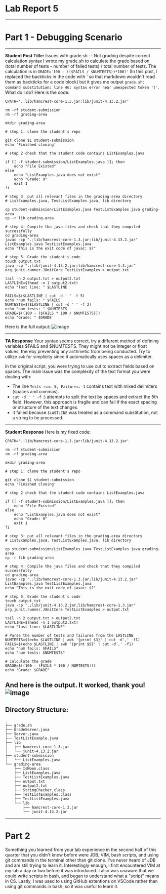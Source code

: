 # Lab Report 5
---
# Part 1 - Debugging Scenario

---
**Student Post Title:** Issues with grade.sh -- Not grading despite correct calculation syntax
I wrote my grade.sh to calculate the grade based on (total number of tests - number of failed tests) / total number of tests. The calculation is in `GRADE='100 - (($FAILS / $NUMTESTS))*100)'` (In this post, I replaced the backticks in the code with ' so that markdown wouldn't read them as backticks for a code block) but it gives me output `grade.sh: command substitution: line 46: syntax error near unexpected token '('`. What do I do?
Here is the code:
```
CPATH='.:lib/hamcrest-core-1.3.jar:lib/junit-4.13.2.jar'

rm -rf student-submission
rm -rf grading-area

mkdir grading-area

# step 1: clone the student's repo

git clone $1 student-submission
echo 'Finished cloning'

# step 2 check that the student code contains ListExamples.java

if [[ -f student-submission/ListExamples.java ]]; then
    echo "File Existed"
else
    echo "ListExamples.java does not exist"
    echo "Grade: 0"
    exit 1
fi

# step 3: put all relevant files in the grading-area directory
# ListExamples.java, TestListExamples.java, lib directory

cp student-submission/ListExamples.java TestListExamples.java grading-area
cp -r lib grading-area

# step 4: Compile tha java files and check that they compiled successfully
cd grading-area
javac -cp ".;lib/hamcrest-core-1.3.jar;lib/junit-4.13.2.jar" ListExamples.java TestListExamples.java
echo "This is the exit code of javac: $?"

# step 5: Grade the student's code
touch output.txt
java -cp ".;lib/junit-4.13.2.jar;lib/hamcrest-core-1.3.jar" org.junit.runner.JUnitCore TestListExamples > output.txt

tail -n 2 output.txt > output2.txt
LASTLINE=$(head -n 1 output2.txt)
echo "last line: " $LASTLINE

FAILS=$($LASTLINE | cut -d ' ' -f 5)
echo "num fails: " $FAILS
NUMTESTS=$($LASTLINE | cut -d ' ' -f 2)
echo "num tests: " $NUMTESTS
GRADE=$((100 - ($FAILS * 100 / $NUMTESTS)))
echo "Grade: " $GRADE
```
Here is the full output:
![image](https://github.com/dianavins/cse15l-lab-reports/assets/64227228/92e19fda-280f-4b3d-8645-4075dbc37ebb)

---
**TA Response**
Your syntax seems correct, try a different method of defining variables $FAILS and $NUMTESTS. They might not be integer or float values, thereby preventing any arithmetic from being conducted. Try to utilize `awk` for simplicity since it automatically uses spaces as a delimiter.

In the original script, you were trying to use cut to extract fields based on spaces. The main issue was the complexity of the text format you were dealing with:
- The line `Tests run: 5, Failures: 1` contains text with mixed delimiters (spaces and commas).
- `cut -d ' ' -f 5` attempts to split the text by spaces and extract the 5th field. However, this approach is fragile and can fail if the exact spacing or structure of the text changes.
- It failed because `$LASTLINE` was treated as a command substitution, not a string to be processed.
  
---
**Student Response**
Here is my fixed code:
`````
CPATH='.:lib/hamcrest-core-1.3.jar:lib/junit-4.13.2.jar'

rm -rf student-submission
rm -rf grading-area

mkdir grading-area

# step 1: clone the student's repo

git clone $1 student-submission
echo 'Finished cloning'

# step 2 check that the student code contains ListExamples.java

if [[ -f student-submission/ListExamples.java ]]; then
    echo "File Existed"
else
    echo "ListExamples.java does not exist"
    echo "Grade: 0"
    exit 1
fi

# step 3: put all relevant files in the grading-area directory
# ListExamples.java, TestListExamples.java, lib directory

cp student-submission/ListExamples.java TestListExamples.java grading-area
cp -r lib grading-area

# step 4: Compile the java files and check that they compiled successfully
cd grading-area
javac -cp ".;lib/hamcrest-core-1.3.jar;lib/junit-4.13.2.jar" ListExamples.java TestListExamples.java
echo "This is the exit code of javac: $?"

# step 5: Grade the student's code
touch output.txt
java -cp ".;lib/junit-4.13.2.jar;lib/hamcrest-core-1.3.jar" org.junit.runner.JUnitCore TestListExamples > output.txt

tail -n 2 output.txt > output2.txt
LASTLINE=$(head -n 1 output2.txt)
echo "last line: $LASTLINE"

# Parse the number of tests and failures from the LASTLINE
NUMTESTS=$(echo $LASTLINE | awk '{print $3}' | cut -d',' -f1)
FAILS=$(echo $LASTLINE | awk '{print $5}' | cut -d',' -f1)
echo "num fails: $FAILS"
echo "num tests: $NUMTESTS"

# Calculate the grade
GRADE=$((100 - (FAILS * 100 / NUMTESTS)))
echo "Grade: $GRADE"
`````
And here is the output. It worked, thank you!
![image](https://github.com/dianavins/cse15l-lab-reports/assets/64227228/578f6dc1-92cb-4d90-8567-6d3026518471)
---

## Directory Structure:

`````
.
├── grade.sh
├── GradeServer.java
├── Server.java
├── TestListExample.java
├── lib
│   ├── hamcrest-core-1.3.jar
│   └── junit-4.13.2.jar
├── student-submission
│   └── ListExamples.java
└── grading-area
    ├── IsMoon.class
    ├── ListExamples.java
    ├── TestListExamples.java
    ├── output.txt
    ├── output2.txt
    ├── StringChecker.class
    ├── TestListExamples.class
    ├── TestListExamples.java
    └── lib
        ├── hamcrest-core-1.3.jar
        └── junit-4.13.2.jar
`````

----
# Part 2
Something you learned from your lab experience in the second half of this quarter that you didn't know before were JDB, VIM, bash scripts, and using git commands in the terminal other than git clone. I've never heard of JDB and am still trying to learn it. Interestingly enough, I first encountered VIM at my lab a day or two before it was introduced. I also was unaware that we could write scripts in bash, and began to understand what a "script" means in CS. Lastly, I was used to using GitHub extentions on VSCode rather than using git commands in bash, so it was useful to learn it.

